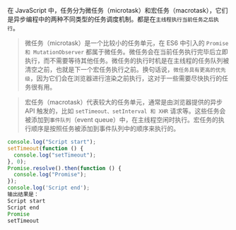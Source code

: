 在 JavaScript 中，任务分为微任务（microtask）和宏任务（macrotask），它们是异步编程中的两种不同类型的任务调度机制。都是在`主线程执行当前任务之后执行`。

> 微任务（microtask）是一个比较小的任务单元，在 ES6 中引入的 `Promise 和 MutationObserver` 都属于微任务。微任务会在当前任务执行完毕后立即执行，而不需要等待其他任务。微任务的执行时机是在主线程的任务队列被清空之前，也就是下一个宏任务执行之前。换句话说，`微任务具有更高的优先级`，因为它们会在浏览器进行渲染之前执行，这对于一些需要尽快执行的任务很有用。

> 宏任务（macrotask）代表较大的任务单元，通常是由浏览器提供的异步 API 触发的，比如 `setTimeout、setInterval 和 XHR` 请求等。这些任务会被添加到`事件队列`（event queue）中，在主线程空闲时执行。宏任务的执行顺序是按照任务被添加到事件队列中的顺序来执行的。

```javascript
console.log("Script start");
setTimeout(function () {
  console.log("setTimeout");
}, 0);
Promise.resolve().then(function () {
  console.log("Promise");
});
console.log('Script end');
输出结果是：
Script start
Script end
Promise
setTimeout
```
